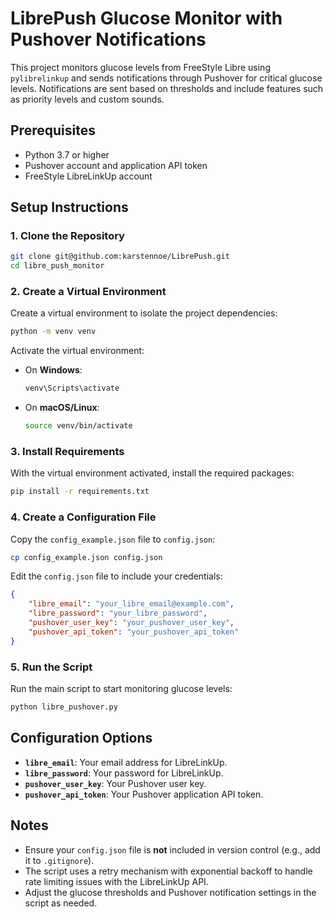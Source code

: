 # LibrePush Glucose Monitor with Pushover Notifications

This project monitors glucose levels from FreeStyle Libre using `pylibrelinkup` and sends notifications through Pushover for critical glucose levels. Notifications are sent based on thresholds and include features such as priority levels and custom sounds.

## Prerequisites

- Python 3.7 or higher
- Pushover account and application API token
- FreeStyle LibreLinkUp account

## Setup Instructions

### 1. Clone the Repository

```bash
git clone git@github.com:karstennoe/LibrePush.git
cd libre_push_monitor
```

### 2. Create a Virtual Environment

Create a virtual environment to isolate the project dependencies:

```bash
python -m venv venv
```

Activate the virtual environment:

- On **Windows**:

  ```bash
  venv\Scripts\activate
  ```

- On **macOS/Linux**:

  ```bash
  source venv/bin/activate
  ```

### 3. Install Requirements

With the virtual environment activated, install the required packages:

```bash
pip install -r requirements.txt
```

### 4. Create a Configuration File

Copy the `config_example.json` file to `config.json`:

```bash
cp config_example.json config.json
```

Edit the `config.json` file to include your credentials:

```json
{
    "libre_email": "your_libre_email@example.com",
    "libre_password": "your_libre_password",
    "pushover_user_key": "your_pushover_user_key",
    "pushover_api_token": "your_pushover_api_token"
}
```

### 5. Run the Script

Run the main script to start monitoring glucose levels:

```bash
python libre_pushover.py
```

## Configuration Options

- **`libre_email`**: Your email address for LibreLinkUp.
- **`libre_password`**: Your password for LibreLinkUp.
- **`pushover_user_key`**: Your Pushover user key.
- **`pushover_api_token`**: Your Pushover application API token.

## Notes

- Ensure your `config.json` file is **not** included in version control (e.g., add it to `.gitignore`).
- The script uses a retry mechanism with exponential backoff to handle rate limiting issues with the LibreLinkUp API.
- Adjust the glucose thresholds and Pushover notification settings in the script as needed.
